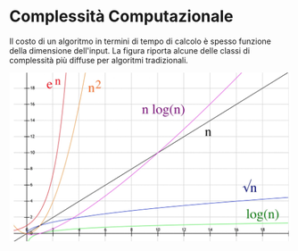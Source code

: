 # Complessità Computazionale

Il costo di un algoritmo in termini di tempo di calcolo è spesso
funzione della dimensione dell'input. La figura riporta alcune delle
classi di complessità più diffuse per algoritmi tradizionali.

![Classi di complessità](doc-3_computational-complexity.jpg)
